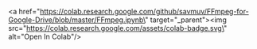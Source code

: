<a href=\"https://colab.research.google.com/github/savmuv/FFmpeg-for-Google-Drive/blob/master/FFmpeg.ipynb\" target=\"_parent\"><img src=\"https://colab.research.google.com/assets/colab-badge.svg\" alt=\"Open In Colab\"/></a>
